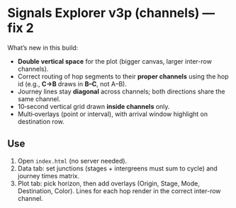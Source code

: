 # Signals Explorer v3p (channels) — fix 2

What’s new in this build:
- **Double vertical space** for the plot (bigger canvas, larger inter-row channels).
- Correct routing of hop segments to their **proper channels** using the hop id (e.g., **C→B** draws in **B–C**, not A–B).
- Journey lines stay **diagonal** across channels; both directions share the same channel.
- 10‑second vertical grid drawn **inside channels** only.
- Multi‑overlays (point or interval), with arrival window highlight on destination row.

## Use
1. Open `index.html` (no server needed).
2. Data tab: set junctions (stages + intergreens must sum to cycle) and journey times matrix.
3. Plot tab: pick horizon, then add overlays (Origin, Stage, Mode, Destination, Color). Lines for each hop render in the correct inter-row channel.
